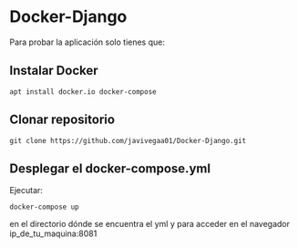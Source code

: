 # Docker-Django

Para probar la aplicación solo tienes que:  
## Instalar Docker  
    apt install docker.io docker-compose    
## Clonar repositorio
    git clone https://github.com/javivegaa01/Docker-Django.git
## Desplegar el docker-compose.yml
Ejecutar:

    docker-compose up  
en el directorio dónde se encuentra el yml y para acceder en el navegador ip_de_tu_maquina:8081
